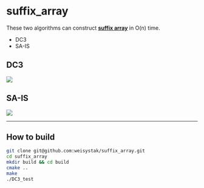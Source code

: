 # suffix_array

These two algorithms can construct [**suffix array**](https://en.wikipedia.org/wiki/Suffix_array) in O(n) time.
- DC3
- SA-IS
  

## DC3

![](http://www.cs.cmu.edu/afs/cs/user/chaominy/www/418_project/skew.png)

## SA-IS

![](https://upload.wikimedia.org/wikipedia/de/2/25/Sais-bsp.gif)

---
## How to build

```bash
git clone git@github.com:weisystak/suffix_array.git
cd suffix_array
mkdir build && cd build
cmake ..
make
./DC3_test
```